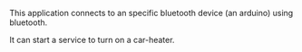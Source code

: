 This application connects to an specific bluetooth device (an arduino) using bluetooth.

It can start a service to turn on a car-heater.
